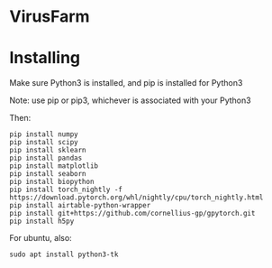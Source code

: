 # VirusFarm

# Installing

Make sure Python3 is installed, and pip is installed for Python3

Note: use pip or pip3, whichever is associated with your Python3

Then:
```
pip install numpy
pip install scipy
pip install sklearn
pip install pandas
pip install matplotlib
pip install seaborn
pip install biopython
pip install torch_nightly -f https://download.pytorch.org/whl/nightly/cpu/torch_nightly.html 
pip install airtable-python-wrapper
pip install git+https://github.com/cornellius-gp/gpytorch.git
pip install h5py
```

For ubuntu, also:
```
sudo apt install python3-tk
```
